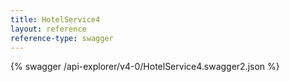 ```yaml
---
title: HotelService4
layout: reference
reference-type: swagger
---
```


{% swagger /api-explorer/v4-0/HotelService4.swagger2.json %}
